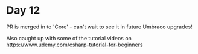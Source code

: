# Day 12

PR is merged in to 'Core' - can't wait to see it in future Umbraco upgrades!

Also caught up with some of the tutorial videos on https://www.udemy.com/csharp-tutorial-for-beginners




